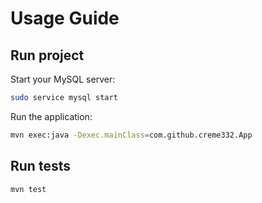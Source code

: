 # Usage Guide

## Run project

Start your MySQL server:

```bash
sudo service mysql start
```

Run the application:

```bash
mvn exec:java -Dexec.mainClass=com.github.creme332.App
```

## Run tests

```bash
mvn test
```
